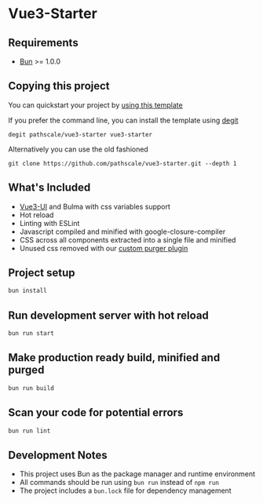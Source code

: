 # Vue3-Starter

## Requirements

- [Bun](https://bun.sh) >= 1.0.0

## Copying this project

You can quickstart your project by [using this template](https://github.com/pathscale/vue3-starter/generate)

If you prefer the command line, you can install the template using [degit](https://github.com/Rich-Harris/degit)

    degit pathscale/vue3-starter vue3-starter

Alternatively you can use the old fashioned

    git clone https://github.com/pathscale/vue3-starter.git --depth 1

## What's Included

- [Vue3-UI](https://github.com/pathscale/vue3-ui) and Bulma with css variables support
- Hot reload
- Linting with ESLint
- Javascript compiled and minified with google-closure-compiler
- CSS across all components extracted into a single file and minified
- Unused css removed with our [custom purger plugin](https://github.com/pathscale.com/rollup-plugin-vue3-ui-css-purge)

## Project setup

```bash
bun install
```

## Run development server with hot reload

```bash
bun run start
```

## Make production ready build, minified and purged

```bash
bun run build
```

## Scan your code for potential errors

```bash
bun run lint
```

## Development Notes

- This project uses Bun as the package manager and runtime environment
- All commands should be run using `bun run` instead of `npm run`
- The project includes a `bun.lock` file for dependency management
